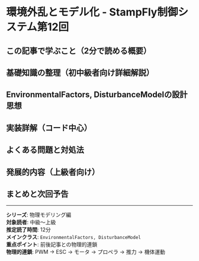 # 環境外乱とモデル化 - StampFly制御システム第12回

## この記事で学ぶこと（2分で読める概要）

## 基礎知識の整理（初中級者向け詳細解説）

## EnvironmentalFactors, DisturbanceModelの設計思想

## 実装詳解（コード中心）

## よくある問題と対処法

## 発展的内容（上級者向け）

## まとめと次回予告

---

**シリーズ**: 物理モデリング編  
**対象読者**: 中級〜上級  
**推定読了時間**: 12分  
**メインクラス**: `EnvironmentalFactors, DisturbanceModel`  
**重点ポイント**: 前後記事との物理的連鎖  
**物理的連鎖**: PWM → ESC → モータ → プロペラ → 推力 → 機体運動
